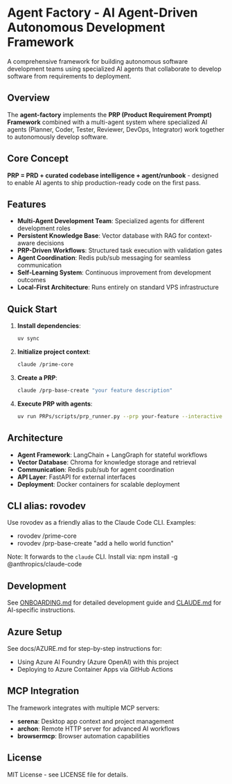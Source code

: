 # Agent Factory - AI Agent-Driven Autonomous Development Framework

A comprehensive framework for building autonomous software development teams using specialized AI agents that collaborate to develop software from requirements to deployment.

## Overview

The **agent-factory** implements the **PRP (Product Requirement Prompt) Framework** combined with a multi-agent system where specialized AI agents (Planner, Coder, Tester, Reviewer, DevOps, Integrator) work together to autonomously develop software.

## Core Concept

**PRP = PRD + curated codebase intelligence + agent/runbook** - designed to enable AI agents to ship production-ready code on the first pass.

## Features

- **Multi-Agent Development Team**: Specialized agents for different development roles
- **Persistent Knowledge Base**: Vector database with RAG for context-aware decisions
- **PRP-Driven Workflows**: Structured task execution with validation gates
- **Agent Coordination**: Redis pub/sub messaging for seamless communication
- **Self-Learning System**: Continuous improvement from development outcomes
- **Local-First Architecture**: Runs entirely on standard VPS infrastructure

## Quick Start

1. **Install dependencies**:
   ```bash
   uv sync
   ```

2. **Initialize project context**:
   ```bash
   claude /prime-core
   ```

3. **Create a PRP**:
   ```bash
   claude /prp-base-create "your feature description"
   ```

4. **Execute PRP with agents**:
   ```bash
   uv run PRPs/scripts/prp_runner.py --prp your-feature --interactive
   ```

## Architecture

- **Agent Framework**: LangChain + LangGraph for stateful workflows
- **Vector Database**: Chroma for knowledge storage and retrieval
- **Communication**: Redis pub/sub for agent coordination
- **API Layer**: FastAPI for external interfaces
- **Deployment**: Docker containers for scalable deployment

## CLI alias: rovodev

Use rovodev as a friendly alias to the Claude Code CLI.
Examples:
- rovodev /prime-core
- rovodev /prp-base-create "add a hello world function"

Note: It forwards to the `claude` CLI. Install via: npm install -g @anthropics/claude-code

## Development

See [ONBOARDING.md](ONBOARDING.md) for detailed development guide and [CLAUDE.md](CLAUDE.md) for AI-specific instructions.

## Azure Setup

See docs/AZURE.md for step-by-step instructions for:
- Using Azure AI Foundry (Azure OpenAI) with this project
- Deploying to Azure Container Apps via GitHub Actions

## MCP Integration

The framework integrates with multiple MCP servers:
- **serena**: Desktop app context and project management
- **archon**: Remote HTTP server for advanced AI workflows
- **browsermcp**: Browser automation capabilities

## License

MIT License - see LICENSE file for details.
